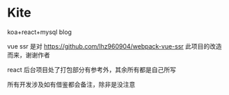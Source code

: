 # Kite

koa+react+mysql blog


vue ssr 是对 https://github.com/lhz960904/webpack-vue-ssr 此项目的改造而来，谢谢作者

react 后台项目处了打包部分有参考外，其余所有都是自己所写

所有开发涉及如有借鉴都会备注，除非是没注意
